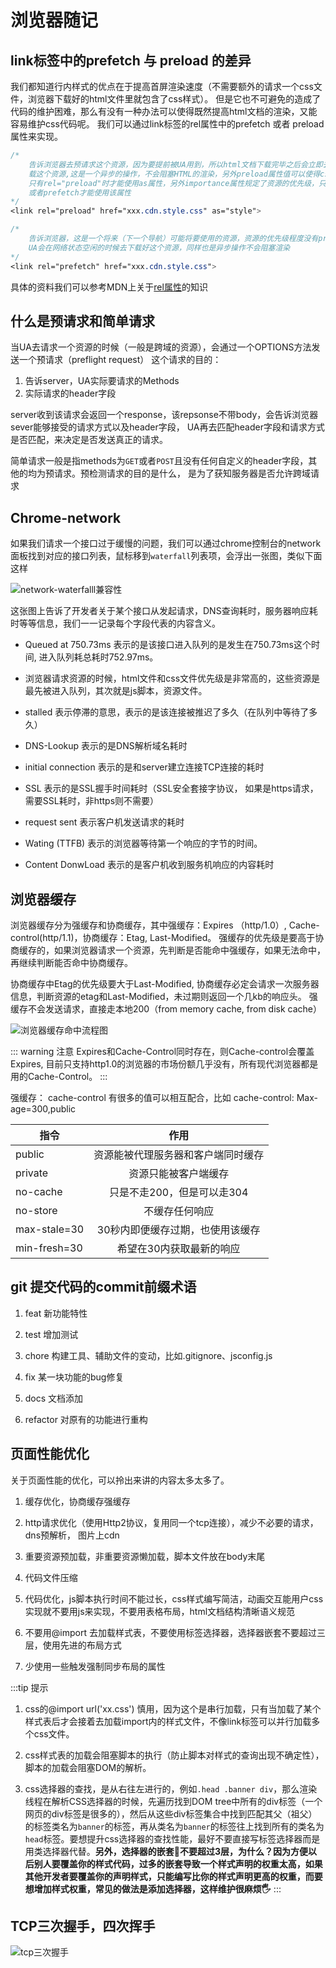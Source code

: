 # 浏览器随记

## link标签中的prefetch 与 preload 的差异

我们都知道行内样式的优点在于提高首屏渲染速度（不需要额外的请求一个css文件，浏览器下载好的html文件里就包含了css样式）。
但是它也不可避免的造成了代码的维护困难，那么有没有一种办法可以使得既然提高html文档的渲染，又能容易维护css代码呢。
我们可以通过link标签的rel属性中的prefetch 或者 preload属性来实现。

``` css
/*  
    告诉浏览器去预请求这个资源，因为要提前被UA用到，所以html文档下载完毕之后会立即去下
    载这个资源,这是一个异步的操作，不会阻塞HTML的渲染，另外preload属性值可以使得css文件并行下载
    只有rel="preload"时才能使用as属性，另外importance属性规定了资源的优先级，只有当rel="preload"
    或者prefetch才能使用该属性
*/
<link rel="preload" href="xxx.cdn.style.css" as="style">
```
``` css
/*
    告诉浏览器，这是一个将来（下一个导航）可能将要使用的资源，资源的优先级程度没有preload高
    UA会在网络状态空闲的时候去下载好这个资源，同样也是异步操作不会阻塞渲染
*/
<link rel="prefetch" href="xxx.cdn.style.css">
```
具体的资料我们可以参考MDN上关于[rel属性](https://developer.mozilla.org/zh-CN/docs/Web/HTML/Element/link#attr-rel)的知识

## 什么是预请求和简单请求

当UA去请求一个资源的时候（一般是跨域的资源），会通过一个OPTIONS方法发送一个预请求（preflight request）
这个请求的目的：
1. 告诉server，UA实际要请求的Methods
2. 实际请求的header字段

server收到该请求会返回一个response，该repsonse不带body，会告诉浏览器sever能够接受的请求方式以及header字段， UA再去匹配header字段和请求方式是否匹配，来决定是否发送真正的请求。
<br />

简单请求一般是指methods为`GET`或者`POST`且没有任何自定义的header字段，其他的均为预请求。预检测请求的目的是什么， 是为了获知服务器是否允许跨域请求

## Chrome-network

如果我们请求一个接口过于缓慢的问题，我们可以通过chrome控制台的network面板找到对应的接口列表，鼠标移到`waterfall`列表项，会浮出一张图，类似下面这样

<img :src="$withBase('/network-waterfall.png')" alt="network-waterfalll兼容性">

这张图上告诉了开发者关于某个接口从发起请求，DNS查询耗时，服务器响应耗时等等信息，我们一一记录每个字段代表的内容含义。

* Queued at 750.73ms 表示的是该接口进入队列的是发生在750.73ms这个时间, 进入队列耗总耗时752.97ms。

* 浏览器请求资源的时候，html文件和css文件优先级是非常高的，这些资源是最先被进入队列，其次就是js脚本，资源文件。

* stalled 表示停滞的意思，表示的是该连接被推迟了多久（在队列中等待了多久）

* DNS-Lookup 表示的是DNS解析域名耗时

* initial connection 表示的是和server建立连接TCP连接的耗时

* SSL 表示的是SSL握手时间耗时（SSL安全套接字协议， 如果是https请求，需要SSL耗时，非https则不需要）

* request sent 表示客户机发送请求的耗时

* Wating (TTFB) 表示的浏览器等待第一个响应的字节的时间。

* Content DonwLoad 表示的是客户机收到服务机响应的内容耗时

## 浏览器缓存

浏览器缓存分为强缓存和协商缓存，其中强缓存：Expires （http/1.0）, Cache-control(http/1.1)，协商缓存：Etag, Last-Modified。
强缓存的优先级是要高于协商缓存的，如果浏览器请求一个资源，先判断是否能命中强缓存，如果无法命中，再继续判断能否命中协商缓存。

协商缓存中Etag的优先级要大于Last-Modified, 协商缓存必定会请求一次服务器信息，判断资源的etag和Last-Modified，未过期则返回一个几kb的响应头。
强缓存不会发送请求，直接走本地200（from memory cache, from disk cache）


<img :src="$withBase('/clipboard.png')" alt="浏览器缓存命中流程图">

::: warning 注意
Expires和Cache-Control同时存在，则Cache-control会覆盖Expires, 目前只支持http1.0的浏览器的市场份额几乎没有，所有现代浏览器都是用的Cache-Control。
:::

强缓存： cache-control 有很多的值可以相互配合，比如 cache-control: Max-age=300,public

|指令|作用|
|---|:--:|
|public|资源能被代理服务器和客户端同时缓存| 
|private|资源只能被客户端缓存|
|no-cache|只是不走200，但是可以走304|
|no-store|不缓存任何响应|
|max-stale=30|30秒内即便缓存过期，也使用该缓存|
|min-fresh=30|希望在30内获取最新的响应|


## git 提交代码的commit前缀术语

1. feat 新功能特性

2. test 增加测试

3. chore 构建工具、辅助文件的变动，比如.gitignore、jsconfig.js

4. fix 某一块功能的bug修复

5. docs 文档添加

6. refactor 对原有的功能进行重构

## 页面性能优化

关于页面性能的优化，可以拎出来讲的内容太多太多了。

1. 缓存优化，协商缓存强缓存

2. http请求优化（使用Http2协议，复用同一个tcp连接），减少不必要的请求， dns预解析， 图片上cdn

3. 重要资源预加载，非重要资源懒加载，脚本文件放在body末尾

4. 代码文件压缩

5. 代码优化，js脚本执行时间不能过长，css样式编写简洁，动画交互能用户css实现就不要用js来实现，不要用表格布局，html文档结构清晰语义规范

6. 不要用@import 去加载样式表，不要使用标签选择器，选择器嵌套不要超过三层，使用先进的布局方式

7. 少使用一些触发强制同步布局的属性

:::tip 提示
1. css的@import url('xx.css') 慎用，因为这个是串行加载，只有当加载了某个样式表后才会接着去加载import内的样式文件，不像link标签可以并行加载多个css文件。

2. css样式表的加载会阻塞脚本的执行（防止脚本对样式的查询出现不确定性），脚本的加载会阻塞DOM的解析。

3. css选择器的查找，是从右往左进行的，例如`.head .banner div`，那么渲染线程在解析CSS选择器的时候，先遍历找到DOM tree中所有的div标签（一个网页的div标签是很多的），然后从这些div标签集合中找到匹配其父（祖父）的标签类名为`banner`的标签，再从类名为`banner`的标签往上找到所有的类名为`head`标签。要想提升css选择器的查找性能，最好不要直接写标签选择器而是用类选择器代替。<strong>另外，选择器的嵌套🙅‍不要超过3层，为什么？因为方便以后别人要覆盖你的样式代码，过多的嵌套导致一个样式声明的权重太高，如果其他开发者要覆盖你的声明样式，只能编写比你的样式声明更高的权重，而要想增加样式权重，常见的做法是添加选择器，这样维护很麻烦🖐</strong>
:::


## TCP三次握手，四次挥手

<img :src="$withBase('/tcp 三次握手.png')" alt="tcp三次握手">

